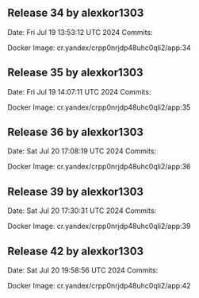 ## Release 34 by alexkor1303
Date: Fri Jul 19 13:53:12 UTC 2024
Commits:

Docker Image: cr.yandex/crpp0nrjdp48uhc0qli2/app:34
## Release 35 by alexkor1303
Date: Fri Jul 19 14:07:11 UTC 2024
Commits:

Docker Image: cr.yandex/crpp0nrjdp48uhc0qli2/app:35
## Release 36 by alexkor1303
Date: Sat Jul 20 17:08:19 UTC 2024
Commits:

Docker Image: cr.yandex/crpp0nrjdp48uhc0qli2/app:36
## Release 39 by alexkor1303
Date: Sat Jul 20 17:30:31 UTC 2024
Commits:

Docker Image: cr.yandex/crpp0nrjdp48uhc0qli2/app:39
## Release 42 by alexkor1303
Date: Sat Jul 20 19:58:56 UTC 2024
Commits:

Docker Image: cr.yandex/crpp0nrjdp48uhc0qli2/app:42
